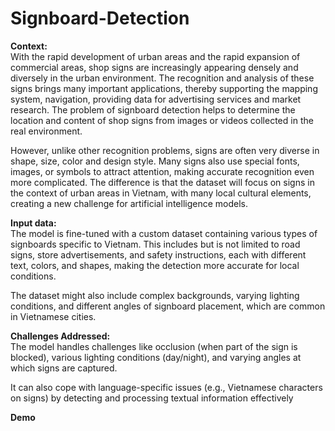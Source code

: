 # Signboard-Detection
**Context:**\
With the rapid development of urban areas and the rapid expansion of commercial areas, shop signs are increasingly appearing densely and diversely in the urban environment. The recognition and analysis of these signs brings many important applications, thereby supporting the mapping system, navigation, providing data for advertising services and market research. The problem of signboard detection helps to determine the location and content of shop signs from images or videos collected in the real environment.

However, unlike other recognition problems, signs are often very diverse in shape, size, color and design style. Many signs also use special fonts, images, or symbols to attract attention, making accurate recognition even more complicated. The difference is that the dataset will focus on signs in the context of urban areas in Vietnam, with many local cultural elements, creating a new challenge for artificial intelligence models.

**Input data:**\
The model is fine-tuned with a custom dataset containing various types of signboards specific to Vietnam. This includes but is not limited to road signs, store advertisements, and safety instructions, each with different text, colors, and shapes, making the detection more accurate for local conditions.

The dataset might also include complex backgrounds, varying lighting conditions, and different angles of signboard placement, which are common in Vietnamese cities.

**Challenges Addressed:**\
The model handles challenges like occlusion (when part of the sign is blocked), various lighting conditions (day/night), and varying angles at which signs are captured.

It can also cope with language-specific issues (e.g., Vietnamese characters on signs) by detecting and processing textual information effectively

**Demo**
